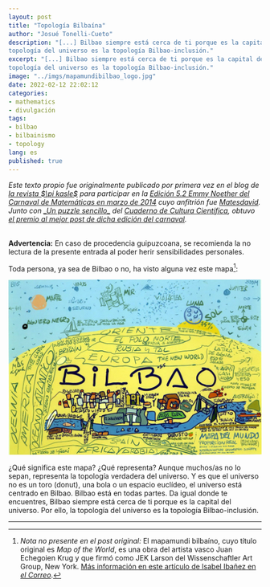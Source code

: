 ```yaml
---
layout: post
title: "Topología Bilbaína"
author: "Josué Tonelli-Cueto"
description: "[...] Bilbao siempre está cerca de ti porque es la capital del universo. Por ello, la
topología del universo es la topología Bilbao-inclusión."
excerpt: "[...] Bilbao siempre está cerca de ti porque es la capital del universo. Por ello, la
topología del universo es la topología Bilbao-inclusión."
image: "../imgs/mapamundibilbao_logo.jpg"
date: 2022-02-12 22:02:12
categories:
- mathematics
- divulgación
tags:
- bilbao
- bilbainismo
- topology
lang: es
published: true
---
```


<div class="jumbotron abstract" style="font-style: italic;">
Este texto propio fue originalmente publicado por primera vez en el blog de <a href="https://pikasle.com/pikasle_es.html">la revista $\pi kasle$</a> para participar en la <a href="http://matesdedavid.blogspot.com/2014/03/edicion-52-emmy-noether_10.html">Edición 5.2 Emmy Noether del Carnaval de Matemáticas en marzo de 2014</a> cuyo anfitrión fue <a href="http://matesdedavid.blogspot.com/">Matesdavid</a>. Junto con <a href="https://culturacientifica.com/2014/03/26/un-puzzle-sencillo/">_Un puzzle sencillo_</a> del <a href="https://culturacientifica.com/">Cuaderno de Cultura Científica</a>, obtuvo <a href="http://eliatron.blogspot.com/2014/04/premio-carnamat52.html">el premio al mejor post de dicha edición del carnaval</a>.
</div>
<br/>

**Advertencia:** En caso de procedencia guipuzcoana, se recomienda la no lectura de la presente
entrada al poder herir sensibilidades personales.

Toda persona, ya sea de Bilbao o no, ha visto alguna vez este mapa[^MB]:

![Mapamundi de Bilbao](../imgs/mapamundibilbao.jpg)

¿Qué significa este mapa? ¿Qué representa? Aunque muchos/as no lo sepan, representa la topología verdadera del universo. Y es que el universo no es un toro (donut), una bola o un espacio euclídeo, el universo está centrado en Bilbao. Bilbao está en todas partes. Da igual donde te encuentres, Bilbao siempre está cerca de ti porque es la capital del universo. Por ello, la
topología del universo es la topología Bilbao-inclusión.

[^MB]: _Nota no presente en el post original:_ El mapamundi bilbaíno, cuyo título original es _Map of the World_, es una obra del artista vasco Juan Echegoien Krug y que firmó como JEK Larson del Wissenschaftler Art Group, New York. [Más información en este artículo de Isabel Ibañez en _el Correo_](https://www.elcorreo.com/bizkaia/201601/26/quien-dibujo-mapamundi-bilbao-20160119104605.html).

***
